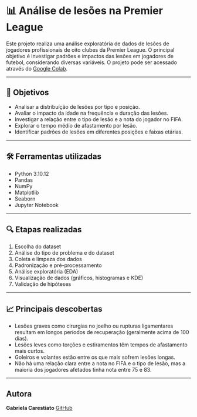 # 📊 Análise de lesões na Premier League

Este projeto realiza uma análise exploratória de dados de lesões de jogadores profissionais de oito clubes da Premier League. O principal objetivo é investigar padrões e impactos das lesões em jogadores de futebol, considerando diversas variáveis.
O projeto pode ser acessado através do [Google Colab](https://colab.research.google.com/drive/1e2s17mlqpnBoQaZhMUexZOchvx2SFySe?usp=sharing).

---

## 🧠 Objetivos

- Analisar a distribuição de lesões por tipo e posição.
- Avaliar o impacto da idade na frequência e duração das lesões.
- Investigar a relação entre o tipo de lesão e a nota do jogador no FIFA.
- Explorar o tempo médio de afastamento por lesão.
- Identificar padrões de lesões em diferentes posições e faixas etárias.

---

## 🛠️ Ferramentas utilizadas

- Python 3.10.12  
- Pandas  
- NumPy  
- Matplotlib  
- Seaborn  
- Jupyter Notebook

---

## 🔍 Etapas realizadas

1. Escolha do dataset
2. Análise do tipo de problema e do dataset
3. Coleta e limpeza dos dados  
4. Padronização e pré-processamento  
5. Análise exploratória (EDA)  
6. Visualização de dados (gráficos, histogramas e KDE)  
7. Validação de hipóteses

---

## 📈 Principais descobertas

- Lesões graves como cirurgias no joelho ou rupturas ligamentares resultam em longos períodos de recuperação (geralmente acima de 100 dias).
- Lesões leves como torções e estiramentos têm tempos de afastamento mais curtos.
- Goleiros e volantes estão entre os que mais sofrem lesões longas.
- Não há uma relação clara entre a nota no FIFA e o tipo de lesão, mas a maioria dos jogadores afetados tinha nota entre 75 e 83.

---

## Autora

**Gabriela Carestiato** 
[GitHub](https://github.com/gabrielacarestiato)

